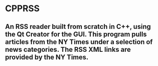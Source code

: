 # CPPRSS
## An RSS reader built from scratch in C++, using the Qt Creator for the GUI. This program pulls articles from the NY Times under a selection of news categories. The RSS XML links are provided by the NY Times.
